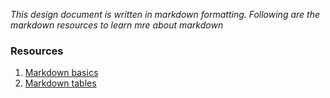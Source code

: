 *This design document is written in markdown formatting. Following are the markdown resources to learn mre about  markdown*

### Resources
1. [Markdown basics](https://www.markdownguide.org/basic-syntax/)
2. [Markdown tables](https://help.github.com/en/articles/organizing-information-with-tables)

